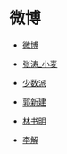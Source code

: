 # 微博


<div id = "首"></div>
<script src = "../js/首.js"></script>


* [微博](https://m.weibo.cn/)


* [张涛_小麦](https://m.weibo.cn/u/1611435224)
* [少数派](https://m.weibo.cn/u/1914010467)
* [郭新建](https://m.weibo.cn/u/5243509390)
* [林书明](https://m.weibo.cn/u/1811781304)
* [李解](https://m.weibo.cn/u/1402788537)
